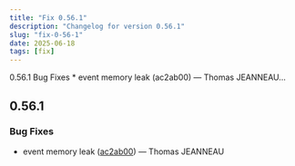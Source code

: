 ```yaml
---
title: "Fix 0.56.1"
description: "Changelog for version 0.56.1"
slug: "fix-0-56-1"
date: 2025-06-18
tags: [fix]
---
```


<p class="before-truncate"> 0.56.1   Bug Fixes  * event memory leak (ac2ab00) — Thomas JEANNEAU...</p>

<!-- truncate -->

## 0.56.1

### Bug Fixes

* event memory leak ([ac2ab00](https://github.com/latechforce/engine/commit/ac2ab00af820b219e13edf8ae3971453ac44bdec)) — Thomas JEANNEAU
